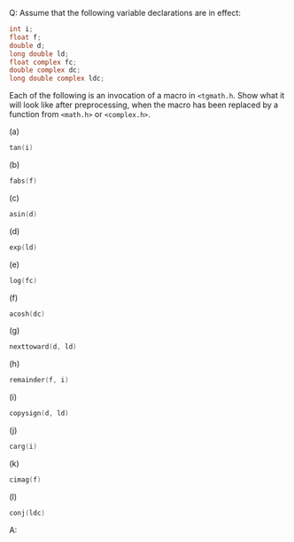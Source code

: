 Q: Assume that the following variable declarations are in effect:

```c
int i;
float f;
double d;
long double ld;
float complex fc;
double complex dc;
long double complex ldc;
```

Each of the following is an invocation of a macro in `<tgmath.h`. Show what it
will look like after preprocessing, when the macro has been replaced by a
function from `<math.h>` or `<complex.h>`.

(a)

```c
tan(i)
```

(b)

```c
fabs(f)
```

(c)

```c
asin(d)
```

(d)

```c
exp(ld)
```

(e)

```c
log(fc)
```

(f)

```c
acosh(dc)
```

(g)

```c
nexttoward(d, ld)
```

(h)

```c
remainder(f, i)
```

(i)

```c
copysign(d, ld)
```

(j)

```c
carg(i)
```

(k)

```c
cimag(f)
```

(l)

```c
conj(ldc)
```

A:
